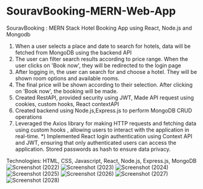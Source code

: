 # SouravBooking-MERN-Web-App
SouravBooking : MERN Stack Hotel Booking App using React, Node.js and Mongodb 

1) When a user selects a place and date to search for hotels, data will be fetched from MongoDB using the backend API
2) The user can filter search results according to price range. When the user clicks on 'Book now', they will be redirected to the login page
3) After logging in, the user can search for and choose a hotel. They will be shown room options and available rooms.
4) The final price will be shown according to their selection. After clicking on 'Book now', the booking will be made.
5) Created RestAPI, provided security using JWT, Made API request using cookies, custom hooks, React contextAPI
6) Created backend using Node.js,Express.js to perform MongoDB CRUD operations
7) Leveraged the Axios library for making HTTP requests and fetching data using custom hooks , allowing users to interact with the application in real-time.
*) Implemented React login authentication using Context API and JWT, ensuring that only authenticated users can access the application. Stored passwords as hash to ensure data privacy.

Technologies: HTML, CSS, Javascript, React, Node.js, Express.js, MongoDB
![Screenshot (2022)](https://user-images.githubusercontent.com/65517504/229996862-cab0eeed-d9e4-4d29-8984-ace8301c064a.png)
![Screenshot (2023)](https://user-images.githubusercontent.com/65517504/229996872-03dd271c-2ca7-45f2-956c-5ab13dae9041.png)
![Screenshot (2024)](https://user-images.githubusercontent.com/65517504/229996883-32a14e83-cbf5-48ca-aa81-67a3a5d02c33.png)
![Screenshot (2025)](https://user-images.githubusercontent.com/65517504/229996887-7edc7c6c-0585-45ea-885a-cef2748a6a2c.png)
![Screenshot (2026)](https://user-images.githubusercontent.com/65517504/229996893-e173acd7-607f-4b2c-ab93-0a45934e8186.png)
![Screenshot (2027)](https://user-images.githubusercontent.com/65517504/229996900-73af757f-8ba4-442c-b100-391698380168.png)
![Screenshot (2028)](https://user-images.githubusercontent.com/65517504/229996847-0925c287-b0de-4e89-8cff-f11572420c4c.png)
